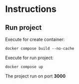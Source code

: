 # Instructions

## Run project

Execute for create container:

    docker compose build --no-cache

  

Execute for run project:

    docker compose up

  

The project run on port **3000**